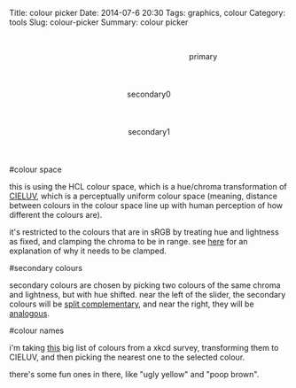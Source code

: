 Title: colour picker
Date: 2014-07-6 20:30
Tags: graphics, colour
Category: tools
Slug: colour-picker
Summary: colour picker

<div style="text-align:center;">


<div>
<canvas id="H-canvas" width="700" height="700" class="shader-demo update mouse"></canvas>
<br>
<p style="width:700px; height:40px; display:inline-block;" class="primary">primary</p>
<br>
<p style="width:350px; height:40px; display:inline-block;" class="secondary0">secondary0</p>
<p style="width:350px; height:40px; display:inline-block;" class="secondary1">secondary1</p>
<br>
<canvas id="S-canvas" width="700" height="60" class="shader-demo update mouse"></canvas>
</div>
</div>

#colour space

this is using the HCL colour space, which is a hue/chroma transformation of [CIELUV](http://en.wikipedia.org/wiki/CIELUV), which is a perceptually uniform colour space (meaning, distance between colours in the colour space line up with human perception of how different the colours are).

it's restricted to the colours that are in sRGB by treating hue and lightness as fixed, and clamping the chroma to be in range. see [here](http://cscheid.net/2012/02/16/hcl-color-space-blues.html) for an explanation of why it needs to be clamped.

#secondary colours

secondary colours are chosen by picking two colours of the same chroma and lightness, but with hue shifted. near the left of the slider, the secondary colours will be [split complementary](http://en.wikipedia.org/wiki/Color_scheme#Split-Complementary), and near the right, they will be [analogous](http://en.wikipedia.org/wiki/Color_scheme#Analogous_colors).

#colour names

i'm taking [this](http://xkcd.com/color/rgb.txt) big list of colours from a xkcd survey, transforming them to CIELUV, and then picking the nearest one to the selected colour.

there's some fun ones in there, like "ugly yellow" and "poop brown".


<script id="frag-inc" class="slinc" type="x-shader/x-fragment">
precision mediump float;

float gamma(float x) {
    if(x >= 0.0031308) {
        return pow(x, 1.0/2.4) * 1.055 - 0.055;
    }
    else {
        return x * 12.92;
    }
}

vec3 RGBTosRGB(vec3 c) {
    return vec3(gamma(c.x), gamma(c.y), gamma(c.z));
}
vec3 XYZToRGB(vec3 c) {
    vec3 rt = vec3(3.2406, -1.5372, -0.4986);
    vec3 gt = vec3(-0.9689, 1.8758, 0.0415);
    vec3 bt = vec3(0.0557, -0.2040, 1.0570);
    return vec3(dot(c,rt), dot(c,gt), dot(c,bt));
}

vec3 xyYToXYZ(vec3 c) {
    float x = c.x;
    float y = c.y;
    float Y = c.z;
    return vec3(Y/y*x, Y, Y/y*(1.0-x-y));
}

vec3 YuvToXYZ(vec3 c) {
    float X = c.x * (9.0*c.y)/(4.0*c.z);
    float Z = c.x * (12.0-3.0*c.y-20.0*c.z) / (4.0*c.z);
    return vec3(X, c.x, Z);
}
vec3 whitePointYuv = vec3(1, 0.19784, 0.46834);

vec3 LUVToYuv(vec3 c) {
    vec3 w = whitePointYuv; 
    float u = c.y / (13.0 * c.x) + w.y;
    float v = c.z / (13.0 * c.x) + w.z;
    float Y = c.x <= 8.0 ?
        w.x * c.x * pow(3.0/29.0, 3.0) :
        w.x * pow((c.x+16.0)/116.0, 3.0);
    return vec3(Y,u,v);
}

vec3 HCLToLUV(vec3 c) {
    float u = c.y * cos(c.x);
    float v = c.y * sin(c.x);
    return vec3(c.z, u, v);
}


float maxChroma(vec2 hl) {
    vec3 M[3];

    M[0]=vec3(3.2406, -1.5372, -0.4986);
    M[1]=vec3(-0.9689, 1.8758,  0.0415);
    M[2]=vec3(0.0557, -0.2040,  1.0570);

    vec3 w = whitePointYuv;
    float wu = w.y;
    float wv = w.z;

    float h = hl.x;
    float l = hl.y;
    float sh = sin(h);
    float ch = cos(h);
    float Y = l < 8.0 ? 
        l * pow(3.0/29.0, 3.0) :
        pow((l+16.0)/116.0, 3.0);
    Y *= w.x;
    float A = ch / (13.0 * l);
    float B = sh / (13.0 * l);

    float r = 10000.0;
    for (int i = 0; i < 3; ++i) {
        vec3 m = M[i] * Y;

        float cpart = dot(m, vec3(9.0 * A, 4.0 * B, -3.0 * A - 20.0 * B));
        float hlpart = dot(m, vec3(9.0 * wu, 4.0 * wv, 12.0 - 3.0 * wu - 20.0 * wv));

        for (float j = 0.0; j <= 1.0; ++j) {
            //solve

            float xleft = j * 4.0 * B;
            float left = j * 4.0 * wv;

            xleft -= cpart;
            left -= hlpart;

            float c = -left/xleft;

            if (c >= 0.0 && c < r) {
                r = c;
            }
        }
    }
    return r-0.1;
}

vec3 HCLTosRGB(vec3 c) {
    c.y = min(c.y, maxChroma(c.xz));
    c = HCLToLUV(c);
    c = LUVToYuv(c);
    c = YuvToXYZ(c);
    c = XYZToRGB(c);
    c = RGBTosRGB(c);
    return c;
}

</script>

<script id="H-canvas-fs" type="x-shader/x-fragment">



varying vec2 position;
uniform vec2 canvasSize;
uniform vec3 mouseState;
uniform vec3 hclColour;

void main() {
    vec2 p = (position-0.5)*2.0;
    float r = length(p);
    float ringWidth = 0.1;
    if(r > 1.0-ringWidth && r < 1.0) {

        float l = hclColour.z;
        vec2 dir = position*200.0 - 100.0;
        float c = hclColour.y;
        float h = atan(dir.y, dir.x);
        if(h < 0.0) h += 3.14159*2.0;
        float h1 = hclColour.x;
        if(h1 < 0.0) h1 += 3.14159*2.0;
        float d = abs(h-h1);
        if(d > 3.14159) d = 3.14159*2.0-d;
        
        float rr = (1.0-r)/ringWidth;


        vec3 col = HCLTosRGB(vec3(h,c,l));

        if((rr < 0.3 || rr > 0.7) && d < 0.01) col = vec3(0,0,0);
        gl_FragColor = vec4(col,1.0);
        return;
    }
    vec2 bp = p*sqrt(2.0)*(1.0+ringWidth);
    bp = bp * 0.5 + 0.5;
    if(bp.x > 0.0 && bp.x < 1.0 && bp.y > 0.0 && bp.y < 1.0) {
        vec3 hcl = vec3(hclColour.x, bp.y * 200.0, bp.x * 100.0);
        vec3 c = HCLTosRGB(hcl);

        vec2 diff = (hcl.yz - hclColour.yz) * vec2(1,2);
        float d =  dot(diff, diff);
        if(d > 1.0 && d < 2.0) {
             gl_FragColor = vec4(0,0,0,1);
        }
        else if(hcl.y > maxChroma(hcl.xz))  {
            gl_FragColor = vec4(c,0.0);
        }
        else {
            gl_FragColor = vec4(c, 1.0);
        }
        return;
    }

    gl_FragColor = vec4(0.0,0.0,0.0,0.0);

}
</script>
<script id="H-canvas-vs" type="x-shader/x-vertex">
    attribute vec2 vertex;
    varying vec2 position;
    void main(void) {
        position = vertex * 0.5 + 0.5;
        gl_Position = vec4(vertex, 0.0, 1.0);
    }
</script>

<script id="S-canvas-fs" type="x-shader/x-fragment">



varying vec2 position;
uniform vec2 canvasSize;
uniform vec3 mouseState;
uniform vec3 hclColour;
uniform float split;

void main() {
    float s = sign(position.y - 0.5);
    float h = hclColour.x + 3.14159 * (1.0 + s * position.x);
    float l = hclColour.z;
    float c = hclColour.y;
    vec3 col = HCLTosRGB(vec3(h,c,l));


    float d = abs(split-position.x);
    if((position.y < 0.4 || position.y > 0.6) && d < 0.005) col = vec3(0,0,0);
    gl_FragColor = vec4(col,1.0);
}
</script>
<script id="S-canvas-vs" type="x-shader/x-vertex">
    attribute vec2 vertex;
    varying vec2 position;
    void main(void) {
        position = vertex * 0.5 + 0.5;
        gl_Position = vec4(vertex, 0.0, 1.0);
    }
</script>


<script id="L-canvas-fs" type="x-shader/x-fragment">



varying vec2 position;
uniform vec2 canvasSize;
uniform vec3 mouseState;
uniform vec3 hclColour;
uniform float split;

void main() {
    float s = sign(position.y - 0.5);
    float h = hclColour.x + 3.14159 * (1.0 + s * position.x);
    float l = hclColour.z;
    float c = hclColour.y;
    vec3 col = HCLTosRGB(vec3(h,c,l));


    float d = abs(split-position.x);
    if((position.y < 0.4 || position.y > 0.6) && d < 0.005) col = vec3(0,0,0);
    gl_FragColor = vec4(col,1.0);
}
</script>
<script id="S-canvas-vs" type="x-shader/x-vertex">
    attribute vec2 vertex;
    varying vec2 position;
    void main(void) {
        position = vertex * 0.5 + 0.5;
        gl_Position = vec4(vertex, 0.0, 1.0);
    }
</script>

<script src="scripts/colours.js" type="text/javascript"></script>
<script src="scripts/graphics.js" type="text/javascript"></script>

<script type="text/javascript">
var hclColour = [1,50,50];
var split = 0.15;
var pHex;
var sHex0;
var sHex1;

function colourByClass(c, hcl) {
    var blocks = document.getElementsByClassName(c);
    var hex = HCLToHex(hcl);
    var luv = HCLToLUV(hcl);
    var text = hcl[2] > 50 ? 'black' : 'white';

    var nearest = nearestXKCD(luv);
    for(var i = 0; i < blocks.length; ++i) {
        var b = blocks[i];
        b.style.backgroundColor = hex;
        b.style.color = text;
        b.innerHTML = hex + "<br>" + nearest.name;
    }
}
function rebuildColour() {
    var primary = CHCLToHCL(hclColour);
    hclColour = primary;
    pHex = HCLToHex(primary);

    var secondary0 = CHCLToHCL(hueShift(hclColour, (1+split)*0.5));
    sHex0 = HCLToHex(secondary0);
    var secondary1 = CHCLToHCL(hueShift(hclColour, (1-split)*0.5));
    sHex1 = HCLToHex(secondary1);

    document.body.style["backgroundColor"] = pHex;

    colourByClass("primary", primary);
    colourByClass("secondary0", secondary0);
    colourByClass("secondary1", secondary1);
}
rebuildColour();

var HCanvas = document.getElementById("H-canvas");
var wasDown = false;
var clickSpot = null;
function updateH() {
    var canvas = HCanvas;
    var mstate = [canvas.mouseState[0] / canvas.gl.canvasSize[0], canvas.mouseState[1] / canvas.gl.canvasSize[1], canvas.mouseState[2]];
    
    if(!wasDown) {
        clickSpot = [mstate[0],mstate[1],mstate[2]];
    }
    wasDown = mstate[2] == 1.0;
    if(mstate[2] == 0.0) return;

    var p = [mstate[0] * 2.0 - 1.0, mstate[1] * 2.0 - 1.0];
    var r = Math.sqrt(dot(p,p));

    var sp = [clickSpot[0] * 2.0 -1.0, clickSpot[1] * 2.0 - 1.0];
    var sr = Math.sqrt(dot(sp,sp));

    var ringWidth = 0.1;
    if(sr > 1.0-ringWidth && sr < 1.0) {
        var a = Math.atan2(p[1], p[0]);
        hclColour[0] = a;
    }

    var bp = [
        p[0]*Math.sqrt(2.0)*(1.0+ringWidth) *0.5 + 0.5,
        p[1]*Math.sqrt(2.0)*(1.0+ringWidth) *0.5 + 0.5];
    var sbp = [
        sp[0]*Math.sqrt(2.0)*(1.0+ringWidth) *0.5 + 0.5,
        sp[1]*Math.sqrt(2.0)*(1.0+ringWidth) *0.5 + 0.5];

    if(sbp[0] > 0.0 && sbp[0] < 1.0 && sbp[1] > 0.0 && sbp[1] < 1.0) {
        hclColour[1] = bp[1] * 200;
        hclColour[2] = bp[0] * 100;
    }
    rebuildColour();
}
setInterval(updateH, 1000/30);

var SCanvas = document.getElementById("S-canvas");
function updateS() {
    var canvas = SCanvas;
    var mstate = [canvas.mouseState[0] / canvas.gl.canvasSize[0], canvas.mouseState[1] / canvas.gl.canvasSize[1], canvas.mouseState[2]];
    if(mstate[2] == 0.0) return;
    split = mstate[0];
    rebuildColour();
}
setInterval(updateS, 1000/30);
</script>